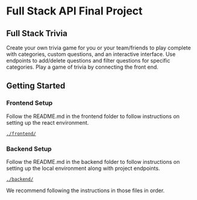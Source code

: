 # Full Stack API Final Project

## Full Stack Trivia

Create your own trivia game for you or your team/friends to play complete with categories, custom questions, and an interactive interface. Use endpoints to add/delete questions and filter questions for specific categories. Play a game of trivia by connecting the front end.

## Getting Started

### Frontend Setup

Follow the README.md in the frontend folder to follow instructions on setting up the react environment.

[`./frontend/`](./frontend/README.md)

### Backend Setup

Follow the README.md in the backend folder to follow instructions on setting up the local environment along with project endpoints.

[`./backend/`](./backend/README.md)



We recommend following the instructions in those files in order.
